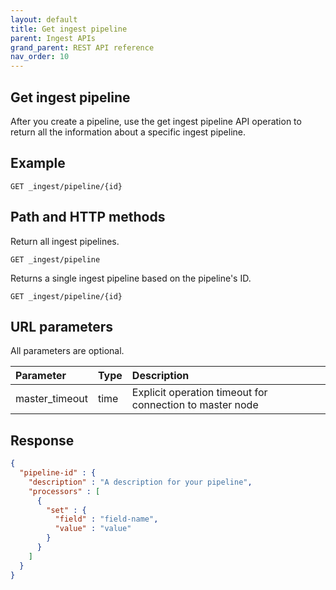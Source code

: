```yaml
---
layout: default
title: Get ingest pipeline
parent: Ingest APIs
grand_parent: REST API reference
nav_order: 10
---
```


## Get ingest pipeline

After you create a pipeline, use the get ingest pipeline API operation to return all the information about a specific ingest pipeline.

## Example

```
GET _ingest/pipeline/{id}
```

## Path and HTTP methods

Return all ingest pipelines.

```
GET _ingest/pipeline
```


Returns a single ingest pipeline based on the pipeline's ID.

```
GET _ingest/pipeline/{id}
```

## URL parameters

All parameters are optional.

Parameter | Type | Description
:--- | :--- | :---
master_timeout | time | Explicit operation timeout for connection to master node

## Response

```json
{
  "pipeline-id" : {
    "description" : "A description for your pipeline",
    "processors" : [
      {
        "set" : {
          "field" : "field-name",
          "value" : "value"
        }
      }
    ]
  }
}
```